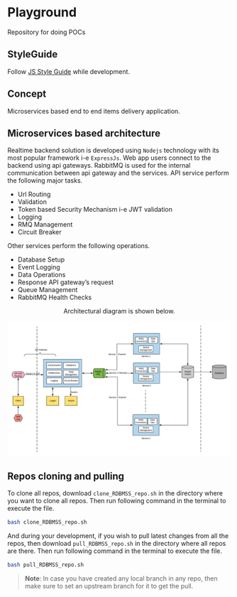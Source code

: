 # Playground

Repository for doing POCs

## StyleGuide

Follow [JS Style Guide](https://github.com/airbnb/javascript) while development.

## Concept

Microservices based end to end items delivery application.

## Microservices based architecture

Realtime backend solution is developed using `Nodejs` technology with its most popular framework i-e `ExpressJs`. Web app users connect to the backend using api gateways. RabbitMQ is used for the internal communication between api gateway and the services. API service perform the following major tasks.

- Url Routing
- Validation
- Token based Security Mechanism i-e JWT validation
- Logging
- RMQ Management
- Circuit Breaker

Other services perform the following operations.

- Database Setup
- Event Logging
- Data Operations
- Response API gateway’s request
- Queue Management
- RabbitMQ Health Checks

<p align=center> Architectural diagram is shown below. <p>
  
![architecture](./docs/img/architecture.png)

## Repos cloning and pulling

To clone all repos, download `clone_RDBMSS_repo.sh` in the directory where you want to clone all repos. Then run following command in the terminal to execute the file.

```sh
bash clone_RDBMSS_repo.sh
```

And during your development, if you wish to pull latest changes from all the repos, then download `pull_RDBMSS_repo.sh` in the directory where all repos are there. Then run following command in the terminal to execute the file.

```sh
bash pull_RDBMSS_repo.sh
```

> **Note**: In case you have created any local branch in any repo, then make sure to set an upstream branch for it to get the pull.
